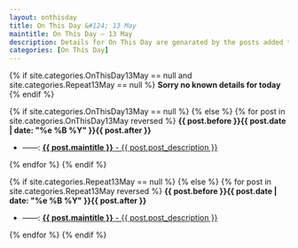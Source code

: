 ```yaml
---
layout: onthisday
title: On This Day &#124; 13 May
maintitle: On This Day — 13 May
description: Details for On This Day are genarated by the posts added to the website so the content is subject to changes/updates over time.
categories: [On This Day]
---
```


{% if site.categories.OnThisDay13May == null and site.categories.Repeat13May == null %}
<strong>Sorry no known details for today</strong>
{% endif %}

{% if site.categories.OnThisDay13May == null %}
{% else %}
{% for post in site.categories.OnThisDay13May reversed %}
<strong>{{ post.before }}{{ post.date | date: "%e %B %Y" }}{{ post.after }}</strong>
<ul>
<li> ——: <a href="{{ post.url }}"><strong>{{ post.maintitle }}</strong> - {{ post.post_description }}</a></li>
</ul>
{% endfor %}
{% endif %}

{% if site.categories.Repeat13May == null %}
{% else %}
{% for post in site.categories.Repeat13May reversed %}
<strong>{{ post.before }}{{ post.date | date: "%e %B %Y" }}{{ post.after }}</strong>
<ul>
<li> ——: <a href="{{ post.url }}"><strong>{{ post.maintitle }}</strong> - {{ post.post_description }}</a></li>
</ul>
{% endfor %}
{% endif %}
